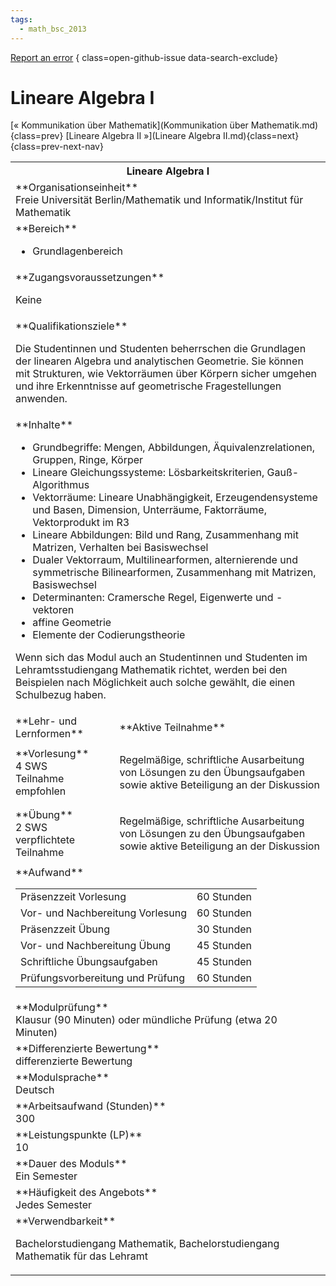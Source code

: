 ```yaml
---
tags:
  - math_bsc_2013
---
```

[Report an error](https://github.com/SGSSGene/FUB-SUP/issues/new?title=Error%20in%20%22Lineare%20Algebra%20I%22&body=There%20seems%20to%20be%20an%20error%20in%20module%20%22Lineare%20Algebra%20I%22%2E%0A%0A%3CDescribe%20here%20a%20slightly%20more%20detailed%20description%20of%20what%20is%20wrong%3E&labels=bug)
{ class=open-github-issue data-search-exclude}

# Lineare Algebra I

[« Kommunikation über Mathematik](Kommunikation über Mathematik.md){class=prev}
[Lineare Algebra II »](Lineare Algebra II.md){class=next}
{class=prev-next-nav}

<table markdown id="moduledesc">
<tr markdown class="moduledesc_head"><th colspan="2">Lineare Algebra I </th></tr>
<tr markdown><td colspan="2">**Organisationseinheit**   <br>Freie Universität Berlin/Mathematik und Informatik/Institut für Mathematik</td></tr>

<tr markdown><td colspan="2">**Bereich**<br>


- Grundlagenbereich

</td></tr>

<tr markdown><td colspan="2">**Zugangsvoraussetzungen** <br>

Keine


</td></tr>
<tr markdown><td colspan="2">**Qualifikationsziele**    <br>

Die Studentinnen und Studenten beherrschen die Grundlagen der linearen
Algebra und analytischen Geometrie. Sie können mit Strukturen, wie
Vektorräumen über Körpern sicher umgehen und ihre Erkenntnisse auf
geometrische Fragestellungen anwenden.


</td></tr>
<tr markdown><td colspan="2">**Inhalte**                <br>


- Grundbegriffe: Mengen, Abbildungen, Äquivalenzrelationen, Gruppen, Ringe,
  Körper
- Lineare Gleichungssysteme: Lösbarkeitskriterien, Gauß-Algorithmus
- Vektorräume: Lineare Unabhängigkeit, Erzeugendensysteme und Basen,
  Dimension, Unterräume, Faktorräume, Vektorprodukt im R3
- Lineare Abbildungen: Bild und Rang, Zusammenhang mit Matrizen, Verhalten
  bei Basiswechsel
- Dualer Vektorraum, Multilinearformen, alternierende und symmetrische
  Bilinearformen, Zusammenhang mit Matrizen, Basiswechsel
- Determinanten: Cramersche Regel, Eigenwerte und -vektoren
- affine Geometrie
- Elemente der Codierungstheorie

Wenn sich das Modul auch an Studentinnen
und Studenten im Lehramtsstudiengang Mathematik richtet, werden bei den
Beispielen nach Möglichkeit auch solche gewählt, die einen Schulbezug
haben.


</td></tr>

<tr markdown><td>**Lehr- und Lernformen**</td><td>**Aktive Teilnahme**</td></tr>
<tr markdown><td> **Vorlesung** <br>4 SWS <br> Teilnahme empfohlen</td><td>

Regelmäßige, schriftliche Ausarbeitung von Lösungen zu den Übungsaufgaben sowie aktive Beteiligung an der Diskussion
</td></tr>
<tr markdown><td> **Übung** <br>2 SWS <br> verpflichtete Teilnahme</td><td>

Regelmäßige, schriftliche Ausarbeitung von Lösungen zu den Übungsaufgaben sowie aktive Beteiligung an der Diskussion
</td></tr>
<tr markdown><td colspan="2">**Aufwand**                <br>
<table class="aufwand_table">
<tr><td>Präsenzzeit Vorlesung</td><td>60 Stunden</td></tr>
<tr><td>Vor- und Nachbereitung Vorlesung</td><td>60 Stunden</td></tr>
<tr><td>Präsenzzeit Übung</td><td>30 Stunden</td></tr>
<tr><td>Vor- und Nachbereitung Übung</td><td>45 Stunden</td></tr>
<tr><td>Schriftliche Übungsaufgaben</td><td>45 Stunden</td></tr>
<tr><td>Prüfungsvorbereitung und Prüfung</td><td>60 Stunden</td></tr>
</table>

</td></tr>
<tr markdown><td colspan="2">**Modulprüfung**             <br>Klausur (90 Minuten) oder mündliche Prüfung (etwa 20 Minuten)


</td></tr>
<tr markdown><td colspan="2">**Differenzierte Bewertung** <br>differenzierte Bewertung

</td></tr>
<tr markdown><td colspan="2">**Modulsprache**             <br>Deutsch</td></tr>
<tr markdown><td colspan="2">**Arbeitsaufwand (Stunden)** <br>300</td></tr>
<tr markdown><td colspan="2">**Leistungspunkte (LP)**     <br>10</td></tr>
<tr markdown><td colspan="2">**Dauer des Moduls**         <br>Ein Semester</td></tr>
<tr markdown><td colspan="2">**Häufigkeit des Angebots**  <br>Jedes Semester</td></tr>
<tr markdown><td colspan="2">**Verwendbarkeit**           <br>

Bachelorstudiengang Mathematik, Bachelorstudiengang Mathematik für das
Lehramt


</td></tr>


</table>

